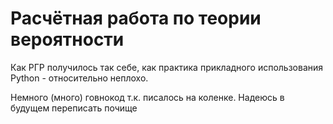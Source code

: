 # Расчётная работа по теории вероятности
Как РГР получилось так себе, как практика прикладного использования Python - относительно неплохо.

Немного (много) говнокод т.к. писалось на коленке. Надеюсь в будущем переписать почище
